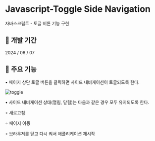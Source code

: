 # Javascript-Toggle Side Navigation

자바스크립트 - 토글 버튼 기능 구현

## 📌 개발 기간

2024 / 06 / 07

## 📌 주요 기능

• 페이지 상단 토글 버튼을 클릭하면 사이드 내비게이션이 토글되도록 한다.

![toggle](https://github.com/SeungEunLeee/JS-training/assets/73871536/2f9b3fe8-440a-419f-9d5b-78b619874809)



• 사이드 내비게이션 상태(열림, 닫힘)는 다음과 같은 경우 모두 유지되도록 한다.
  
  ∘ 새로고침
  
  ∘ 페이지 이동
  
  ∘ 브라우저를 닫고 다시 켜서 애플리케이션 재시작
